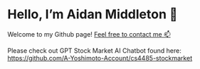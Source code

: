 # Hello, I’m Aidan Middleton 👋
Welcome to my Github page!
[Feel free to contact me 📫](Aidan.Middleton@UTDallas.edu)

Please check out GPT Stock Market AI Chatbot found here: https://github.com/A-Yoshimoto-Account/cs4485-stockmarket

<!---
aidan-middleton/aidan-middleton is a ✨ special ✨ repository because its `README.md` (this file) appears on your GitHub profile.
You can click the Preview link to take a look at your changes.
Badges aquired from:
--->

